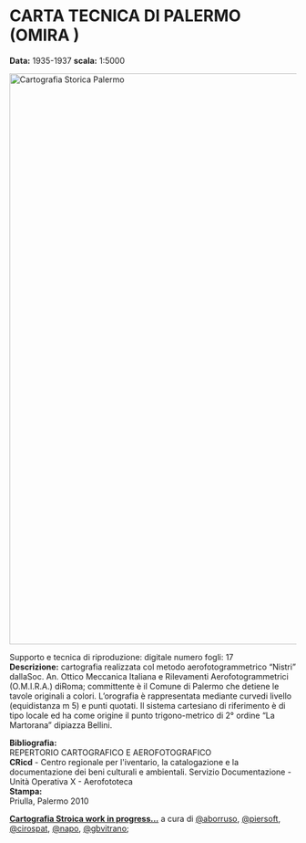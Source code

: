 # CARTA TECNICA DI PALERMO (OMIRA )
**Data:** 1935-1937 **scala:** 1:5000

<a href="http://github.gbvitrano.it/carto_test"><img width="1000" src="http://coseerobe.gbvitrano.it/mappe/images/mappa_carto_storica.jpg" Title="Esplorare Palermo - Cartografica storica" alt="Cartografia Storica Palermo" /></a>

Supporto e tecnica di riproduzione: digitale numero fogli: 17<br>
**Descrizione:** cartografia realizzata col metodo aerofotogrammetrico “Nistri” dallaSoc. An. Ottico Meccanica Italiana e Rilevamenti Aerofotogrammetrici (O.M.I.R.A.) diRoma; committente è il Comune di Palermo che detiene le tavole originali a colori. L’orografia è rappresentata mediante curvedi livello (equidistanza m 5) e punti quotati. Il sistema cartesiano di riferimento è di tipo locale ed ha come origine il punto trigono-metrico di 2° ordine “La Martorana” dipiazza Bellini.

**Bibliografia:**<br>
REPERTORIO CARTOGRAFICO E AEROFOTOGRAFICO<br>
**CRicd** - Centro regionale per l'iventario, la catalogazione e la documentazione dei beni culturali e ambientali.
Servizio Documentazione - Unità Operativa X - Aerofototeca<br>
**Stampa:**<br>
Priulla, Palermo 2010 <br>

[**Cartografia Stroica work in progress...**](http://github.gbvitrano.it/carto_test/)  a cura di [@aborruso](https://twitter.com/aborruso), [@piersoft](https://twitter.com/Piersoft), [@cirospat](https://twitter.com/cirospat), [@napo](https://twitter.com/napo), [@gbvitrano](https://twitter.com/gbvitrano);
